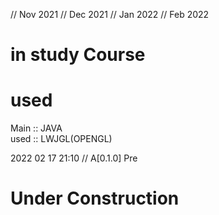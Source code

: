 // Nov 2021
// Dec 2021
// Jan 2022
// Feb 2022

in study Course
===============


used
====


Main :: JAVA \
used :: LWJGL(OPENGL)


2022 02 17 21:10 // A[0.1.0] Pre

Under Construction
==========================

